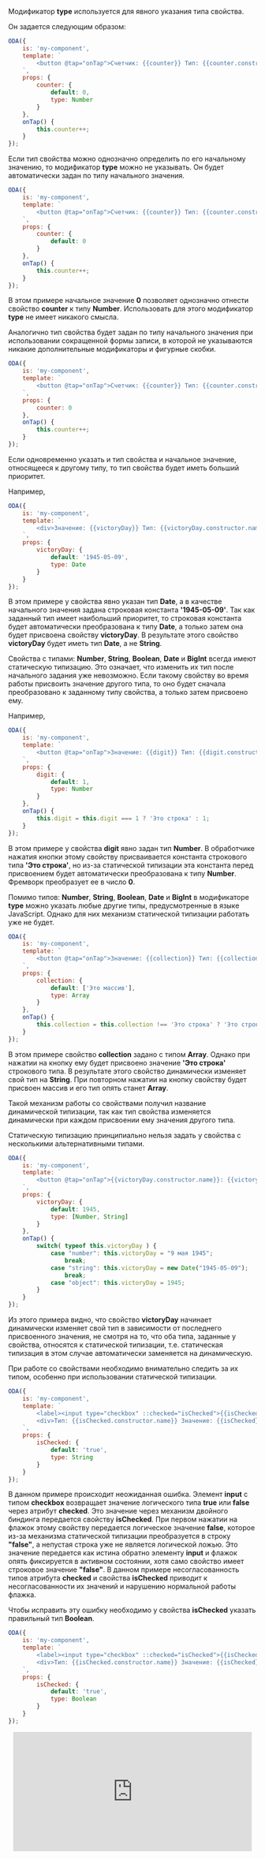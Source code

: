 ﻿Модификатор **type** используется для явного указания типа свойства.

Он задается следующим образом:

```javascript _run_edit_[my-component.js]
ODA({
    is: 'my-component',
    template: `
        <button @tap="onTap">Счетчик: {{counter}} Тип: {{counter.constructor.name}}</button>
    `,
    props: {
        counter: {
            default: 0,
            type: Number
        }
    },
    onTap() {
        this.counter++;
    }
});
```

Если тип свойства можно однозначно определить по его начальному значению,
то модификатор **type** можно не указывать. Он будет автоматически задан по типу начального значения.

```javascript _run_edit_[my-component.js]
ODA({
    is: 'my-component',
    template: `
        <button @tap="onTap">Счетчик: {{counter}} Тип: {{counter.constructor.name}}</button>
    `,
    props: {
        counter: {
            default: 0
        }
    },
    onTap() {
        this.counter++;
    }
});
```

В этом примере начальное значение **0** позволяет однозначно отнести свойство **counter** к типу **Number**. Использовать для этого модификатор **type** не имеет никакого смысла.

Аналогично тип свойства будет задан по типу начального значения при использовании сокращенной формы записи, в которой не указываются никакие дополнительные модификаторы и фигурные скобки.

```javascript _run_edit_[my-component.js]
ODA({
    is: 'my-component',
    template: `
        <button @tap="onTap">Счетчик: {{counter}} Тип: {{counter.constructor.name}}</button>
    `,
    props: {
        counter: 0
    },
    onTap() {
        this.counter++;
    }
});
```

Если одновременно указать и тип свойства и начальное значение, относящееся к другому типу, то тип свойства будет иметь больший приоритет.

Например,

```javascript _run_edit_[my-component.js]
ODA({
    is: 'my-component',
    template: `
        <div>Значение: {{victoryDay}} Тип: {{victoryDay.constructor.name}}</div>
    `,
    props: {
        victoryDay: {
            default: '1945-05-09',
            type: Date
        }
    }
});
```

В этом примере у свойства явно указан тип **Date**, а в качестве начального значения задана строковая константа **'1945-05-09'**. Так как заданный тип имеет наибольший приоритет, то строковая константа будет автоматически преобразована к типу **Date**, а только затем она будет присвоена свойству **victoryDay**. В результате этого свойство **victoryDay** будет иметь тип **Date**, а не **String**.

Свойства с типами: **Number**, **String**, **Boolean**, **Date** и **BigInt** всегда имеют статическую типизацию. Это означает, что изменить их тип после начального задания уже невозможно. Если такому свойству во время работы присвоить значение другого типа, то оно будет сначала преобразовано к заданному типу свойства, а только затем присвоено ему.

Например,

```javascript _run_edit_[my-component.js]
ODA({
    is: 'my-component',
    template: `
        <button @tap="onTap">Значение: {{digit}} Тип: {{digit.constructor.name}}</button>
    `,
    props: {
        digit: {
            default: 1,
            type: Number
        }
    },
    onTap() {
        this.digit = this.digit === 1 ? 'Это строка' : 1;
    }
});
```

В этом примере у свойства **digit** явно задан тип **Number**. В обработчике нажатия кнопки этому свойству присваивается константа строкового типа **'Это строка'**, но из-за статической типизации эта константа перед присвоением будет автоматически преобразована к типу **Number**. Фремворк преобразует ее в число **0**.

Помимо типов: **Number**, **String**, **Boolean**, **Date** и **BigInt** в модификаторе **type** можно указать любые другие типы, предусмотренные в языке JavaScript. Однако для них механизм статической типизации работать уже не будет.

```javascript _run_edit_[my-component.js]
ODA({
    is: 'my-component',
    template: `
        <button @tap="onTap">Значение: {{collection}} Тип: {{collection.constructor.name}}</button>
    `,
    props: {
        collection: {
            default: ['Это массив'],
            type: Array
        }
    },
    onTap() {
        this.collection = this.collection !== 'Это строка' ? 'Это строка' : ['Это массив'];
    }
});
```

В этом примере свойство **collection** задано с типом **Array**. Однако при нажатии на кнопку ему будет присвоено значение **'Это строка'** строкового типа. В результате этого свойство динамически изменяет свой тип на **String**. При повторном нажатии на кнопку свойству будет присвоен массив и его тип опять станет **Array**.

Такой механизм работы со свойствами получил название динамической типизации, так как тип свойства изменяется динамически при каждом присвоении ему значения другого типа.

Статическую типизацию принципиально нельзя задать у свойства с несколькими альтернативными типами.

```javascript _run_edit_[my-component.js]
ODA({
    is: 'my-component',
    template: `
        <button @tap="onTap">{{victoryDay.constructor.name}}: {{victoryDay}}</button>
    `,
    props: {
        victoryDay: {
            default: 1945,
            type: [Number, String]
        }
    },
    onTap() {
        switch( typeof this.victoryDay ) {
            case "number": this.victoryDay = "9 мая 1945";
                break;
            case "string": this.victoryDay = new Date("1945-05-09");
                break;
            case "object": this.victoryDay = 1945;
        }
    }
});
```

Из этого примера видно, что свойство **victoryDay** начинает динамически изменяет свой тип в зависимости от последнего присвоенного значения, не смотря на то, что оба типа, заданные у свойства, относятся к статической типизации, т.е. статическая типизация в этом случае автоматически заменяется на динамическую.

При работе со свойствами необходимо внимательно следить за их типом, особенно при использовании статической типизации.

```javascript _error_run_edit_[my-component.js]_h=40_
ODA({
    is: 'my-component',
    template: `
        <label><input type="checkbox" ::checked="isChecked">{{isChecked==='true' ? "Я отмечен" : "Я не отмечен"}}</label>
        <div>Тип: {{isChecked.constructor.name}} Значение: {{isChecked}}</div>
    `,
    props: {
        isChecked: {
            default: 'true',
            type: String
        }
    }
});
```

В данном примере происходит неожиданная ошибка. Элемент **input** с типом **checkbox** возвращает значение логического типа **true** или **false** через атрибут **checked**. Это значение через механизм двойного биндинга передается свойству **isChecked**. При первом нажатии на флажок этому свойству передается логическое значение **false**, которое из-за механизма статической типизации преобразуется в строку **"false"**, а непустая строка уже не является логической ложью. Это значение передается как истина обратно элементу **input** и флажок опять фиксируется в активном состоянии, хотя само свойство имеет строковое значение **"false"**. В данном примере несогласованность типов атрибута **checked** и свойства **isChecked** приводит к несогласованности их значений и нарушению нормальной работы флажка.

Чтобы исправить эту ошибку необходимо у свойства **isChecked** указать правильный тип **Boolean**.

```javascript _run_edit_[my-component.js]_h=40_
ODA({
    is: 'my-component',
    template: `
        <label><input type="checkbox" ::checked="isChecked">{{isChecked ? "Я отмечен" : "Я не отмечен"}}</label>
        <div>Тип: {{isChecked.constructor.name}} Значение: {{isChecked}}</div>
    `,
    props: {
        isChecked: {
            default: 'true',
            type: Boolean
        }
    }
});
```

<div style="position:relative;padding-bottom:48%; margin:10px">
    <iframe src="https://www.youtube.com/embed/yHueM94LlbA?start=0" frameborder="0" allow="accelerometer; autoplay; encrypted-media; gyroscope; picture-in-picture" allowfullscreen
    	style="position:absolute;width:100%;height:100%;"></iframe>
</div>

